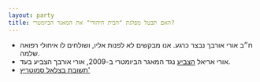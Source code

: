 ```yaml
---
layout: party
title: האם תבטל מפלגת "הבית היהודי" את המאגר הביומטרי?
---
```


* ח״ב אורי אורבך נבצר כרגע. אנו מבקשים לא לפנות אליו, ושולחים לו איחולי רפואה שלמה.
* אורי אריאל [הצביע](https://oknesset.org/vote/652/) נגד המאגר הביומטרי ב-2009, אורי אורבך הצביע בעד.
* <i class="fa fa-envelope"></i> [תשובת בצלאל סמוטריץ'](../docs/smotrich.png)
